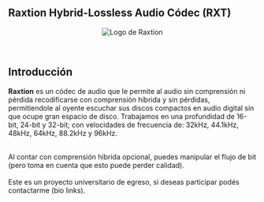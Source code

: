 ## Raxtion Hybrid-Lossless Audio Códec (RXT)

<p align="center">
  <img alt="Logo de Raxtion" src="https://raw.githubusercontent.com/pauloabr18/RXT/main/designs/logo.png">
</p><br>

## Introducción
<b>Raxtion</b> es un códec de audio que le permite al audio sin comprensión ni pérdida recodificarse con comprensión híbrida y sin pérdidas, permitiendole al oyente escuchar sus discos compactos en audio digital sin que ocupe gran espacio de disco. Trabajamos en una profundidad de 16-bit, 24-bit y 32-bit; con velocidades de frecuencia de: 32kHz, 44.1kHz, 48kHz, 64kHz, 88.2kHz y 96kHz.<br><br>

Al contar con comprensión híbrida opcional, puedes manipular el flujo de bit (pero toma en cuenta que esto puede perder calidad).<br><br>
Este es un proyecto universitario de egreso, si deseas participar podés contactarme (bio links).</br>